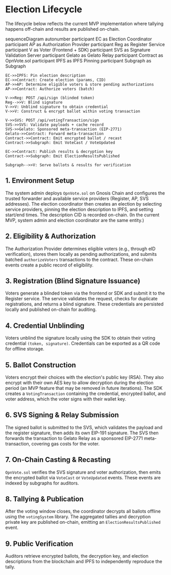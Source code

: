 # Election Lifecycle

The lifecycle below reflects the current MVP implementation where tallying happens off-chain and results are published on-chain.

<div class="mermaid-container">
<div class="mermaid">
sequenceDiagram
    autonumber
    participant EC as Election Coordinator
    participant AP as Authorization Provider
    participant Reg as Register Service
    participant V as Voter (Frontend + SDK)
    participant SVS as Signature Validation Server
    participant Gelato as Gelato Relay
    participant Contract as OpnVote.sol
    participant IPFS as IPFS Pinning
    participant Subgraph as Subgraph

    EC->>IPFS: Pin election description
    EC->>Contract: Create election (params, CID)
    AP->>AP: Determine eligible voters & store pending authorizations
    AP->>Contract: Authorize voters (batch)

    V->>Reg: POST /api/sign (blinded token)
    Reg-->>V: Blind signature
    V->>V: Unblind signature to obtain credential
    V->>V: Construct & encrypt ballot within voting transaction

    V->>SVS: POST /api/votingTransaction/sign
    SVS->>SVS: Validate payloads + cache record
    SVS->>Gelato: Sponsored meta-transaction (EIP-2771)
    Gelato->>Contract: Forward meta-transaction
    Contract->>Contract: Emit encrypted ballot / recast
    Contract->>Subgraph: Emit VoteCast / VoteUpdated

    EC->>Contract: Publish results & decryption key
    Contract->>Subgraph: Emit ElectionResultsPublished

    Subgraph-->>V: Serve ballots & results for verification

</div>
</div>

## 1. Environment Setup

The system admin deploys `OpnVote.sol` on Gnosis Chain and configures the trusted forwarder and available service providers (Register, AP, SVS addresses). The election coordinator then creates an election by selecting service providers, pinning the election description to IPFS, and setting start/end times. The description CID is recorded on-chain. (In the current MVP, system admin and election coordinator are the same entity.)

## 2. Eligibility & Authorization

The Authorization Provider determines eligible voters (e.g., through eID verification), stores them locally as pending authorizations, and submits batched `authorizeVoters` transactions to the contract. These on-chain events create a public record of eligibility.

## 3. Registration (Blind Signature Issuance)

Voters generate a blinded token via the frontend or SDK and submit it to the Register service. The service validates the request, checks for duplicate registrations, and returns a blind signature. These credentials are persisted locally and published on-chain for auditing.

## 4. Credential Unblinding

Voters unblind the signature locally using the SDK to obtain their voting credential `(token, signature)`. Credentials can be exported as a QR code for offline storage.

## 5. Ballot Construction

Voters encrypt their choices with the election's public key (RSA). They also encrypt with their own AES key to allow decryption during the election period (an MVP feature that may be removed in future iterations). The SDK creates a `VotingTransaction` containing the credential, encrypted ballot, and voter address, which the voter signs with their wallet key.

## 6. SVS Signing & Relay Submission

The signed ballot is submitted to the SVS, which validates the payload and the register signature, then adds its own EIP-191 signature. The SVS then forwards the transaction to Gelato Relay as a sponsored EIP-2771 meta-transaction, covering gas costs for the voter.

## 7. On-Chain Casting & Recasting

`OpnVote.sol` verifies the SVS signature and voter authorization, then emits the encrypted ballot via `VoteCast` or `VoteUpdated` events. These events are indexed by subgraphs for auditors.

## 8. Tallying & Publication

After the voting window closes, the coordinator decrypts all ballots offline using the `votingSystem` library. The aggregated tallies and decryption private key are published on-chain, emitting an `ElectionResultsPublished` event.

## 9. Public Verification

Auditors retrieve encrypted ballots, the decryption key, and election descriptions from the blockchain and IPFS to independently reproduce the tally.
